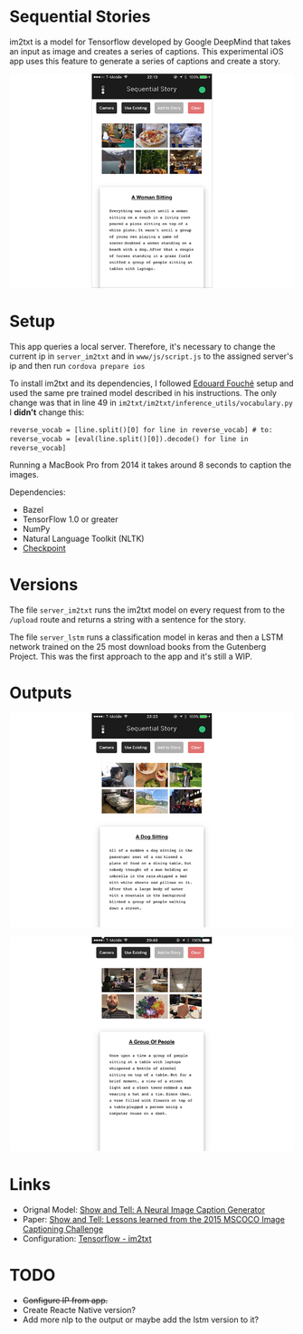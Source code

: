 #  Sequential Stories

im2txt is a model for Tensorflow developed by Google DeepMind that takes an input as image and creates a series of captions. This experimental iOS app uses this feature to generate a series of captions and create a story.

![demo](uploads/demo.jpg)

# Setup

This app queries a local server. Therefore, it's necessary to change the current ip in `server_im2txt` and in `www/js/script.js` to the assigned server's ip and then run `cordova prepare ios`

To install im2txt and its dependencies, I followed [Edouard Fouché](https://edouardfouche.com/Fun-with-Tensorflow-im2txt/) setup and used the same pre trained model described in his instructions. The only change was that in line 49 in `im2txt/im2txt/inference_utils/vocabulary.py` I <b>didn't</b> change this:

```
reverse_vocab = [line.split()[0] for line in reverse_vocab] # to:
reverse_vocab = [eval(line.split()[0]).decode() for line in reverse_vocab]
```
Running a MacBook Pro from 2014 it takes around 8 seconds to caption the images.

Dependencies:
 - Bazel
 - TensorFlow 1.0 or greater
 - NumPy
 - Natural Language Toolkit (NLTK)
 - [Checkpoint](https://drive.google.com/file/d/0B_qCJ40uBfjEWVItOTdyNUFOMzg/view)

# Versions

The file `server_im2txt` runs the im2txt model on every request from to the `/upload` route and returns a string with a sentence for the story.

The file `server_lstm` runs a classification model in keras and then a LSTM network trained on the 25 most download books from the Gutenberg Project. This was the first approach to the app and it's still a WIP.

# Outputs

![demo](uploads/demo3.jpg)

![demo](uploads/demo2.jpg)



# Links
- Orignal Model: [Show and Tell: A Neural Image Caption Generator](https://github.com/tensorflow/models/tree/master/im2txt)
- Paper: [Show and Tell: Lessons learned from the 2015 MSCOCO Image Captioning Challenge](https://arxiv.org/abs/1609.06647)
- Configuration: [Tensorflow - im2txt](https://edouardfouche.com/Fun-with-Tensorflow-im2txt/)

# TODO

-  ~~Configure IP from app.~~
- Create Reacte Native version?
- Add more nlp to the output or maybe add the lstm version to it?
